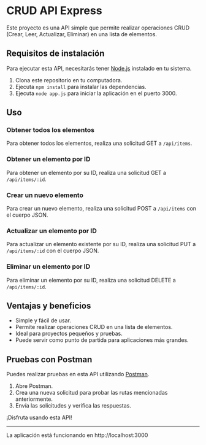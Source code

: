 # CRUD API Express

Este proyecto es una API simple que permite realizar operaciones CRUD (Crear, Leer, Actualizar, Eliminar) en una lista de elementos. 

## Requisitos de instalación

Para ejecutar esta API, necesitarás tener [Node.js](https://nodejs.org/) instalado en tu sistema.

1. Clona este repositorio en tu computadora.
2. Ejecuta `npm install` para instalar las dependencias.
3. Ejecuta `node app.js` para iniciar la aplicación en el puerto 3000.

## Uso

### Obtener todos los elementos

Para obtener todos los elementos, realiza una solicitud GET a `/api/items`.

### Obtener un elemento por ID

Para obtener un elemento por su ID, realiza una solicitud GET a `/api/items/:id`.

### Crear un nuevo elemento

Para crear un nuevo elemento, realiza una solicitud POST a `/api/items` con el cuerpo JSON.

### Actualizar un elemento por ID

Para actualizar un elemento existente por su ID, realiza una solicitud PUT a `/api/items/:id` con el cuerpo JSON.

### Eliminar un elemento por ID

Para eliminar un elemento por su ID, realiza una solicitud DELETE a `/api/items/:id`.

## Ventajas y beneficios

- Simple y fácil de usar.
- Permite realizar operaciones CRUD en una lista de elementos.
- Ideal para proyectos pequeños y pruebas.
- Puede servir como punto de partida para aplicaciones más grandes.

## Pruebas con Postman

Puedes realizar pruebas en esta API utilizando [Postman](https://www.postman.com/).

1. Abre Postman.
2. Crea una nueva solicitud para probar las rutas mencionadas anteriormente.
3. Envía las solicitudes y verifica las respuestas.

¡Disfruta usando esta API!

---

La aplicación está funcionando en http://localhost:3000
